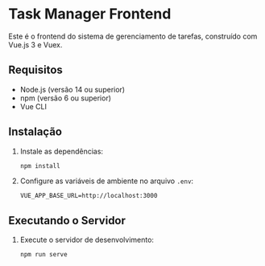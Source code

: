 # Task Manager Frontend

Este é o frontend do sistema de gerenciamento de tarefas, construído com Vue.js 3 e Vuex.

## Requisitos

- Node.js (versão 14 ou superior)
- npm (versão 6 ou superior)
- Vue CLI

## Instalação

1. Instale as dependências:
    ```bash
    npm install
    ```

2. Configure as variáveis de ambiente no arquivo `.env`:
    ```dotenv
    VUE_APP_BASE_URL=http://localhost:3000
    ```

## Executando o Servidor

1. Execute o servidor de desenvolvimento:
    ```bash
    npm run serve
    ```